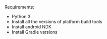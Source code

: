 Requirements:
* Python 3
* Install all the versions of platform build tools
* Install android NDK
* Install Gradle versions